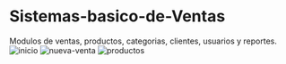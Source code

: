 # Sistemas-basico-de-Ventas
Modulos de ventas, productos, categorias, clientes, usuarios y reportes.
![inicio](https://user-images.githubusercontent.com/43118668/175794244-103f0cdb-bbb7-4bbd-ab6f-9d77a056fc7f.png)
![nueva-venta](https://user-images.githubusercontent.com/43118668/175794247-a777e4b3-ba77-4703-8e17-4d5853c10d9e.png)
![productos](https://user-images.githubusercontent.com/43118668/175794248-75616582-8382-47e0-9497-32d5643a4ad0.png)
